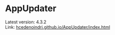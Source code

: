 # AppUpdater

Latest version: 4.3.2
<br>
Link: [hcedenoindri.github.io/AppUpdater/index.html](https://hcedenoindri.github.io/AppUpdater/index.html)
